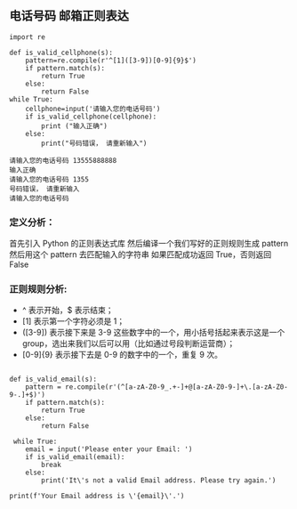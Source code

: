 ## 电话号码 邮箱正则表达
```
import re    
    
def is_valid_cellphone(s):
    pattern=re.compile(r'^[1]([3-9])[0-9]{9}$')
    if pattern.match(s):
        return True
    else:
        return False
while True:
    cellphone=input('请输入您的电话号码')
    if is_valid_cellphone(cellphone):
        print ("输入正确")
    else:   
        print("号码错误， 请重新输入")                  

请输入您的电话号码 13555888888
输入正确
请输入您的电话号码 1355
号码错误， 请重新输入
请输入您的电话号码

```


### 定义分析：

首先引入 Python 的正则表达式库
然后编译一个我们写好的正则规则生成 pattern
然后用这个 pattern 去匹配输入的字符串
如果匹配成功返回 True，否则返回 False

### 正则规则分析:

*  ^ 表示开始，$ 表示结束；
* [1] 表示第一个字符必须是 1；
* ([3-9]) 表示接下来是 3-9 这些数字中的一个，用小括号括起来表示这是一个 group，选出来我们以后可以用（比如通过号段判断运营商）；
* [0-9]{9} 表示接下去是 0-9 的数字中的一个，重复 9 次。


```

def is_valid_email(s):
    pattern = re.compile(r'(^[a-zA-Z0-9_.+-]+@[a-zA-Z0-9-]+\.[a-zA-Z0-9-.]+$)')
    if pattern.match(s):
        return True
    else:
        return False

 while True:
    email = input('Please enter your Email: ')
    if is_valid_email(email):
        break
    else:
        print('It\'s not a valid Email address. Please try again.')
        
print(f'Your Email address is \'{email}\'.')     

```
